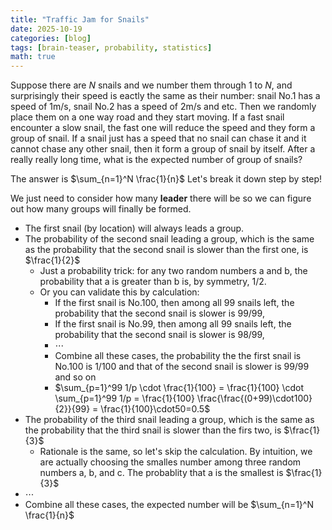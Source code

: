 ```yaml
---
title: "Traffic Jam for Snails"
date: 2025-10-19
categories: [blog]
tags: [brain-teaser, probability, statistics]
math: true
---
```


Suppose there are $N$ snails and we number them through 1 to $N$, and surprisingly their speed is eactly the same as their number: snail No.1 has a speed of 1m/s, snail No.2 has a speed of 2m/s and etc. Then we randomly place them on a one way road and they start moving. If a fast snail encounter a slow snail, the fast one will reduce the speed and they form a group of snail. If a snail just has a speed that no snail can chase it and it cannot chase any other snail, then it form a group of snail by itself. After a really really long time, what is the expected number of group of snails?

The answer is $\sum_{n=1}^N \frac{1}{n}$ Let's break it down step by step!

We just need to consider how many **leader** there will be so we can figure out how many groups will finally be formed. 
- The first snail (by location) will always leads a group.
- The probability of the second snail leading a group, which is the same as the probability that the second snail is slower than the first one, is $\frac{1}\{2}$
  - Just a probability trick: for any two random numbers a and b, the probability that a is greater than b is, by symmetry, 1/2.
  - Or you can validate this by calculation:
    - If the first snail is No.100, then among all 99 snails left, the probability that the second snail is slower is 99/99,
    - If the first snail is No.99, then among all 99 snails left, the probability that the second snail is slower is 98/99,
    - $\cdots$
    - Combine all these cases, the probability the the first snail is No.100 is 1/100 and that of the second snail is slower is 99/99 and so on
    - $\sum_{p=1}^99 1/p \cdot \frac{1}{100} = \frac{1}{100} \cdot \sum_{p=1}^99 1/p = \frac{1}{100} \frac{\frac{(0+99)\cdot100}{2}}{99} = \frac{1}{100}\cdot50=0.5$
- The probability of the third snail leading a group, which is the same as the probability that the third snail is slower than the firs two, is $\frac{1}{3}$
  - Rationale is the same, so let's skip the calculation. By intuition, we are actually choosing the smalles number among three random numbers a, b, and c. The probablity that a is the smallest is $\frac{1}{3}$
- $\cdots$
- Combine all these cases, the expected number will be $\sum_{n=1}^N \frac{1}{n}$
